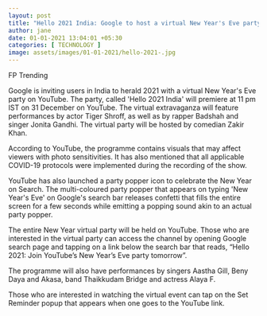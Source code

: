```yaml
---
layout: post
title: "Hello 2021 India: Google to host a virtual New Year's Eve party on YouTube at 11 pm IST today- Technology News, Firstpost"
author: jane 
date: 01-01-2021 13:04:01 +05:30 
categories: [ TECHNOLOGY ] 
image: assets/images/01-01-2021/hello-2021-.jpg
---
```

FP Trending

Google is inviting users in India to herald 2021 with a virtual New Year's Eve party on YouTube. The party, called 'Hello 2021 India' will premiere at 11 pm IST on 31 December on YouTube. The virtual extravaganza will feature performances by actor Tiger Shroff, as well as by rapper Badshah and singer Jonita Gandhi. The virtual party will be hosted by comedian Zakir Khan.

According to YouTube, the programme contains visuals that may affect viewers with photo sensitivities. It has also mentioned that all applicable COVID-19 protocols were implemented during the recording of the show.

YouTube has also launched a party popper icon to celebrate the New Year on Search. The multi-coloured party popper that appears on typing 'New Year's Eve' on Google's search bar releases confetti that fills the entire screen for a few seconds while emitting a popping sound akin to an actual party popper.

The entire New Year virtual party will be held on YouTube. Those who are interested in the virtual party can access the channel by opening Google search page and tapping on a link below the search bar that reads, “Hello 2021: Join YouTube’s New Year’s Eve party tomorrow”.



The programme will also have performances by singers Aastha Gill, Beny Daya and Akasa, band Thaikkudam Bridge and actress Alaya F.

Those who are interested in watching the virtual event can tap on the Set Reminder popup that appears when one goes to the YouTube link.